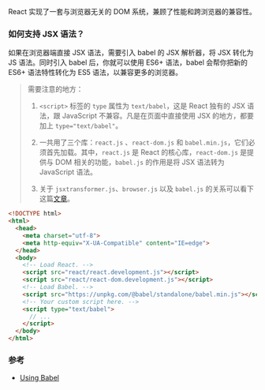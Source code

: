 React 实现了一套与浏览器无关的 DOM 系统，兼顾了性能和跨浏览器的兼容性。

### 如何支持 JSX 语法？

如果在浏览器端直接 JSX 语法，需要引入 babel 的 JSX 解析器，将 JSX 转化为 JS 语法。同时引入 babel 后，你就可以使用 ES6+ 语法，babel 会帮你把新的 ES6+ 语法特性转化为 ES5 语法，以兼容更多的浏览器。

> 需要注意的地方：
> 1. `<script>` 标签的 `type` 属性为 `text/babel`，这是 React 独有的 JSX 语法，跟 JavaScript 不兼容。凡是在页面中直接使用 JSX 的地方，都要加上 `type="text/babel"`。
>
> 2. 一共用了三个库：`react.js` 、`react-dom.js` 和 `babel.min.js`，它们必须首先加载。其中，`react.js` 是 React 的核心库，`react-dom.js` 是提供与 DOM 相关的功能，`babel.js` 的作用是将 JSX 语法转为 JavaScript 语法。
> 3. 关于 `jsxtransformer.js`、`browser.js` 以及 `babel.js` 的关系可以看下这篇[文章](https://blog.csdn.net/u013451157/article/details/78946375)。

```html
<!DOCTYPE html>
<html>
  <head>
    <meta charset="utf-8">
    <meta http-equiv="X-UA-Compatible" content="IE=edge">
  </head>
  <body>
    <!-- Load React. -->
    <script src="react/react.development.js"></script>
    <script src="react/react-dom.development.js"></script>
    <!-- Load Babel. -->
    <script src="https://unpkg.com/@babel/standalone/babel.min.js"></script>
    <!-- Your custom script here. -->
    <script type="text/babel">
      // ...
    </script>
  </body>
</html>
```


### 参考

* [Using Babel](https://babeljs.io/setup)